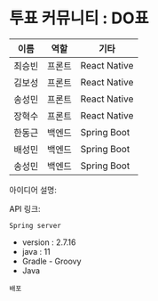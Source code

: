 # 투표 커뮤니티 : DO표

| 이름   | 역할   | 기타   |
| ------ | ------ | ------ |
| 최승빈 | 프론트 | React Native |
| 김보성 | 프론트 | React Native |
| 송성민 | 프론트 | React Native |
| 장혁수 | 프론트 | React Native |
| 한동근 | 백엔드 | Spring Boot |
| 배성민 | 백엔드 | Spring Boot |
| 송성민 | 백엔드 | Spring Boot |

아이디어 설명: 

API 링크: 

`Spring server`
- version : 2.7.16
- java : 11
- Gradle - Groovy 
- Java

`배포`
